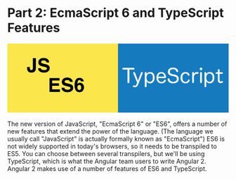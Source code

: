 # Part 2: EcmaScript 6 and TypeScript Features #

![ES6/TypeScript](../images/es6-typescript.png "ES6 and TypeScript")

The new version of JavaScript, "EcmaScript 6" or "ES6", offers a number of new features that extend the power of the language. (The language we usually call "JavaScript" is actually formally known as "EcmaScript") ES6 is not widely supported in today's browsers, so it needs to be transpiled to ES5. You can choose between several transpilers, but we'll be using TypeScript, which is what the Angular team users to write Angular 2. Angular 2 makes use of a number of features of ES6 and TypeScript.


